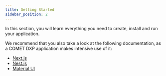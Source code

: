 ```yaml
---
title: Getting Started
sidebar_position: 2
---
```


In this section, you will learn everything you need to create, install and run your application.

We recommend that you also take a look at the following documentation, as a COMET DXP application makes intensive use of it:

-   [Next.js](https://nextjs.org/)
-   [Nest.js](https://docs.nestjs.com/)
-   [Material UI](https://mui.com/)
